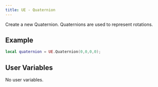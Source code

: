 ```yaml
---
title: UE - Quaternion
---
```


Create a new Quaternion. 
Quaternions are used to represent rotations.

## Example

```lua
local quaternion = UE.Quaternion(0,0,0,0);
```

## User Variables

No user variables.
